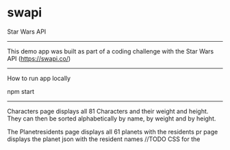# swapi

Star Wars API

--------------------------

This demo app was built as part of a coding challenge with the Star Wars API (https://swapi.co/)

--------------------------

How to run app locally

npm start

--------------------------

Characters page displays all 81 Characters and their weight and height. They can then be sorted alphabetically 
by name, by weight and by height. 

The Planetresidents page displays all 61 planets with the residents pr page displays the planet json with the resident names //TODO CSS for the 


